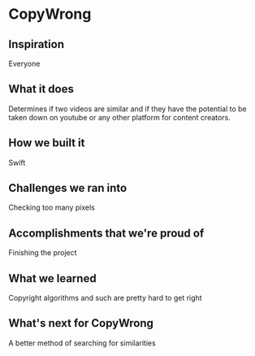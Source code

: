 # CopyWrong
## Inspiration
Everyone
## What it does
Determines if two videos are similar and if they have the potential to be taken down on youtube or any other platform for content creators.
## How we built it
Swift
## Challenges we ran into
Checking too many pixels
## Accomplishments that we're proud of
Finishing the project
## What we learned
Copyright algorithms and such are pretty hard to get right
## What's next for CopyWrong
A better method of searching for similarities

